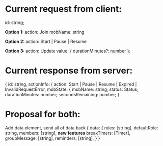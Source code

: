 # Current request from client:

id: string;

**Option 1:**
action: Join
mobName: string

**Option 2:**
action: Start | Pause | Resume

**Option 3:**
action: Update
value: { durationMinutes?: number };

# Current response from server:

{ id: string,
actionInfo: { action: Start | Pause | Resume | Expired | InvalidRequestError,
mobState: {
mobName: string;
status: Status;
durationMinutes: number;
secondsRemaining: number;
}

# Proposal for both:

Add data element, send all of data back
{ data:
{ roles: [string],
defaultRole: string,
members: [string],
**new features**
breakTimers: [Timer],
groupMessage: [string],
reminders: [string],
}
}
